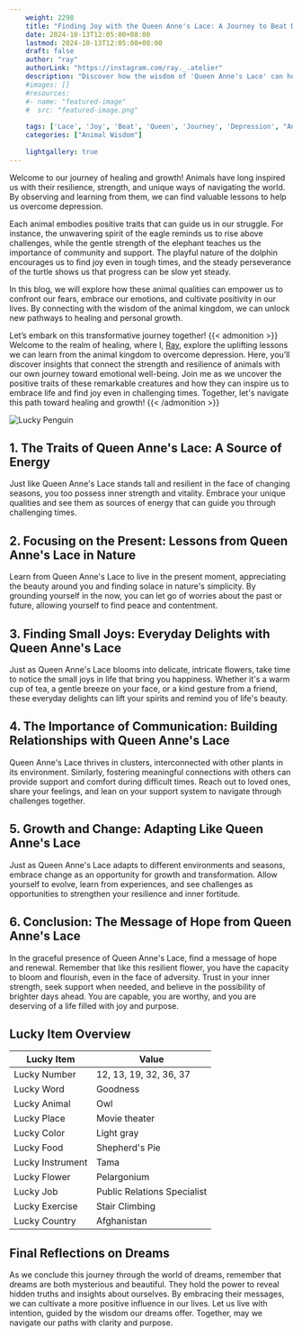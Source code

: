 ```yaml
---
    weight: 2298
    title: "Finding Joy with the Queen Anne's Lace: A Journey to Beat Depression"  # Assuming 'title' column exists
    date: 2024-10-13T12:05:00+08:00
    lastmod: 2024-10-13T12:05:00+08:00
    draft: false
    author: "ray"
    authorLink: "https://instagram.com/ray._.atelier"
    description: "Discover how the wisdom of 'Queen Anne's Lace' can help you overcome depression and find joy in your life journey."
    #images: []
    #resources:
    #- name: "featured-image"
    #  src: "featured-image.png"
    
    tags: ['Lace', 'Joy', 'Beat', 'Queen', 'Journey', 'Depression', "Anne's", 'Finding']
    categories: ["Animal Wisdom"]
    
    lightgallery: true
---
```

    
Welcome to our journey of healing and growth! Animals have long inspired us with their resilience, strength, and unique ways of navigating the world. By observing and learning from them, we can find valuable lessons to help us overcome depression.

Each animal embodies positive traits that can guide us in our struggle. For instance, the unwavering spirit of the eagle reminds us to rise above challenges, while the gentle strength of the elephant teaches us the importance of community and support. The playful nature of the dolphin encourages us to find joy even in tough times, and the steady perseverance of the turtle shows us that progress can be slow yet steady.

In this blog, we will explore how these animal qualities can empower us to confront our fears, embrace our emotions, and cultivate positivity in our lives. By connecting with the wisdom of the animal kingdom, we can unlock new pathways to healing and personal growth.

Let’s embark on this transformative journey together!
{{< admonition >}}
Welcome to the realm of healing, where I, [Ray](https://instagram.com/ray._.atelier), explore the uplifting lessons we can learn from the animal kingdom to overcome depression. Here, you’ll discover insights that connect the strength and resilience of animals with our own journey toward emotional well-being. Join me as we uncover the positive traits of these remarkable creatures and how they can inspire us to embrace life and find joy even in challenging times. Together, let's navigate this path toward healing and growth!
{{< /admonition >}}

![Lucky Penguin](https://cdn.pixabay.com/photo/2024/09/07/02/34/penguins-9028827_1280.jpg "Lucky Penguin")

## 1. The Traits of Queen Anne's Lace: A Source of Energy
Just like Queen Anne's Lace stands tall and resilient in the face of changing seasons, you too possess inner strength and vitality. Embrace your unique qualities and see them as sources of energy that can guide you through challenging times.

## 2. Focusing on the Present: Lessons from Queen Anne's Lace in Nature
Learn from Queen Anne's Lace to live in the present moment, appreciating the beauty around you and finding solace in nature's simplicity. By grounding yourself in the now, you can let go of worries about the past or future, allowing yourself to find peace and contentment.

## 3. Finding Small Joys: Everyday Delights with Queen Anne's Lace
Just as Queen Anne's Lace blooms into delicate, intricate flowers, take time to notice the small joys in life that bring you happiness. Whether it's a warm cup of tea, a gentle breeze on your face, or a kind gesture from a friend, these everyday delights can lift your spirits and remind you of life's beauty.

## 4. The Importance of Communication: Building Relationships with Queen Anne's Lace
Queen Anne's Lace thrives in clusters, interconnected with other plants in its environment. Similarly, fostering meaningful connections with others can provide support and comfort during difficult times. Reach out to loved ones, share your feelings, and lean on your support system to navigate through challenges together.

## 5. Growth and Change: Adapting Like Queen Anne's Lace
Just as Queen Anne's Lace adapts to different environments and seasons, embrace change as an opportunity for growth and transformation. Allow yourself to evolve, learn from experiences, and see challenges as opportunities to strengthen your resilience and inner fortitude.

## 6. Conclusion: The Message of Hope from Queen Anne's Lace
In the graceful presence of Queen Anne's Lace, find a message of hope and renewal. Remember that like this resilient flower, you have the capacity to bloom and flourish, even in the face of adversity. Trust in your inner strength, seek support when needed, and believe in the possibility of brighter days ahead. You are capable, you are worthy, and you are deserving of a life filled with joy and purpose.


## Lucky Item Overview
| Lucky Item          | Value              |
|---------------|--------------------|
| Lucky Number        | 12, 13, 19, 32, 36, 37  |
| Lucky Word          | Goodness |
| Lucky Animal        | Owl |
| Lucky Place         | Movie theater     |
| Lucky Color         | Light gray     |
| Lucky Food          | Shepherd's Pie      |
| Lucky Instrument    | Tama |
| Lucky Flower        | Pelargonium    |
| Lucky Job           | Public Relations Specialist       |
| Lucky Exercise      | Stair Climbing  |
| Lucky Country       | Afghanistan    |


##  Final Reflections on Dreams

As we conclude this journey through the world of dreams, remember that dreams are both mysterious and beautiful. They hold the power to reveal hidden truths and insights about ourselves. By embracing their messages, we can cultivate a more positive influence in our lives. Let us live with intention, guided by the wisdom our dreams offer. Together, may we navigate our paths with clarity and purpose.
